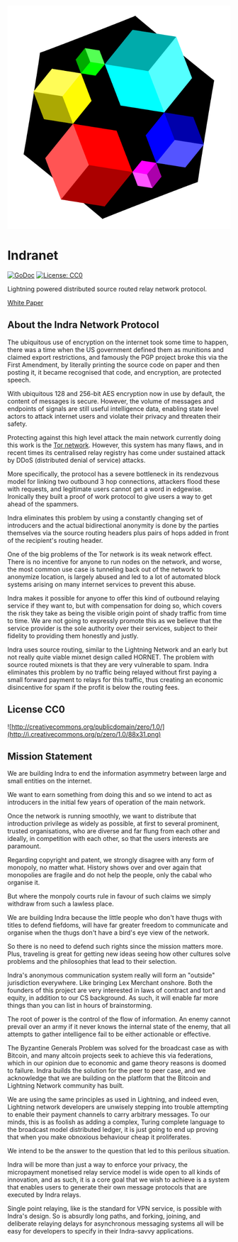 [![Indranet Logo](docs/logo.svg)
](https://github.com/orgs/indra-labs/projects/1/views/1)

# Indranet

[![GoDoc](https://img.shields.io/badge/godoc-reference-blue.svg)](https://pkg.go.dev/git.indra-labs.org/dev/ind)
[![License: CC0](https://img.shields.io/badge/license-CC0-orange.svg)]([http://unlicense.org/](https://creativecommons.org/share-your-work/public-domain/cc0/))

Lightning powered distributed source routed relay network protocol.

[White Paper](docs/whitepaper.md)

## About the Indra Network Protocol

The ubiquitous use of encryption on the internet took some time to happen,
there was a time when the US government defined them as munitions and
claimed export restrictions, and famously the PGP project broke this via the
First Amendment, by literally printing the source code on paper and then
posting it, it became recognised that code, and encryption, are protected
speech.

With ubiquitous 128 and 256-bit AES encryption now in use by default, the
content of messages is secure. However, the volume of messages and endpoints of
signals are still useful intelligence data, enabling state level actors to
attack internet users and violate their privacy and threaten their safety.

Protecting against this high level attack the main network currently doing
this work is the [Tor network](https://torproject.org). However, this system
has many flaws, and in recent times its centralised relay registry has come
under sustained attack by DDoS (distributed denial of service) attacks.

More specifically, the protocol has a severe bottleneck in its rendezvous model
for linking two outbound 3 hop connections, attackers flood these with requests,
and legitimate users cannot get a word in edgewise. Ironically they built a
proof of work protocol to give users a way to get ahead of the spammers.

Indra eliminates this problem by using a constantly changing set of introducers
and the actual bidirectional anonymity is done by the parties themselves via the
source routing headers plus pairs of hops added in front of the recipient's
routing header.

One of the big problems of the Tor network is its weak network
effect. There is no incentive for anyone to run nodes on the network, and
worse, the most common use case is tunneling back out of the network to
anonymize location, is largely abused and led to a lot of automated block
systems arising on many internet services to prevent this abuse.

Indra makes it possible for anyone to offer this kind of outbound relaying
service if they want to, but with compensation for doing so, which covers the
risk they take as being the visible origin point of shady traffic from time to
time. We are not going to expressly promote this as we believe that the service
provider is the sole authority over their services, subject to their fidelity to
providing them honestly and justly.

Indra uses source routing, similar to the Lightning Network and an early but not
really quite viable mixnet design called HORNET. The problem with source routed
mixnets is that they are very vulnerable to spam. Indra eliminates this problem
by no traffic being relayed without first paying a small forward payment to
relays for this traffic, thus creating an economic disincentive for spam if the
profit is below the routing fees.

## License CC0

![http://creativecommons.org/publicdomain/zero/1.0/](http://i.creativecommons.org/p/zero/1.0/88x31.png)

## Mission Statement

We are building Indra to end the information asymmetry between large and small
entities on the internet.

We want to earn something from doing this and so we intend to act as introducers
in the initial few years of operation of the main network.

Once the network is running smoothly, we want to distribute that introduction
privilege as widely as possible, at first to several prominent, trusted
organisations, who are diverse and far flung from each other and ideally, in
competition with each other, so that the users interests are paramount.

Regarding copyright and patent, we strongly disagree with any form of monopoly,
no matter what. History shows over and over again that monopolies are fragile
and do not help the people, only the cabal who organise it.

But where the monpoly courts rule in favour of such claims we simply withdraw
from such a lawless place.

We are building Indra because the little people who don't have thugs with titles
to defend fiefdoms, will have far greater freedom to communicate and organise
when the thugs don't have a bird's eye view of the network.

So there is no need to defend such rights since the mission matters more. Plus,
traveling is great for getting new ideas seeing how other cultures solve
problems and the philosophies that lead to their selection.

Indra's anonymous communication system really will form an "outside"
jurisdiction everywhere. Like bringing Lex Merchant onshore. Both the founders
of this project are very interested in laws of contract and tort and equity, in
addition to our CS background. As such, it will enable far more things than you
can list in hours of brainstorming.

The root of power is the control of the flow of information. An enemy cannot
prevail over an army if it never knows the internal state of the enemy, that all
attempts to gather intelligence fail to be either actionable or effective.

The Byzantine Generals Problem was solved for the broadcast case as with
Bitcoin, and many altcoin projects seek to achieve this via federations, which
in our opinion due to economic and game theory reasons is doomed to failure.
Indra builds the solution for the peer to peer case, and we acknowledge that we
are building on the platform that the Bitcoin and Lightning Network community
has built.

We are using the same principles as used in Lightning, and indeed even,
Lightning network developers are unwisely stepping into trouble attempting to
enable their payment channels to carry arbitrary messages. To our minds, this is
as foolish as adding a complex, Turing complete language to the broadcast model
distributed ledger, it is just going to end up proving that when you make
obnoxious behaviour cheap it proliferates.

We intend to be the answer to the question that led to this perilous situation.

Indra will be more than just a way to enforce your privacy, the micropayment
monetised relay service model is wide open to all kinds of innovation, and as
such, it is a core goal that we wish to achieve is a system that enables users
to generate their own message protocols that are executed by Indra relays.

Single point relaying, like is the standard for VPN service, is possible with
Indra's design. So is absurdly long paths, and forking, joining, and deliberate
relaying delays for asynchronous messaging systems all will be easy for
developers to specify in their Indra-savvy applications.

